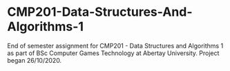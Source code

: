 # CMP201-Data-Structures-And-Algorithms-1
End of semester assignment for CMP201 - Data Structures and Algorithms 1 as part of BSc Computer Games Technology at Abertay University. Project began 26/10/2020.
